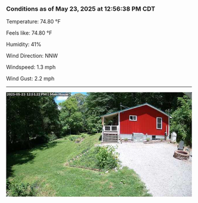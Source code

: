 ### Conditions as of May 23, 2025 at 12:56:38 PM CDT 

Temperature: 74.80 &deg;F

Feels like: 74.80 &deg;F

Humidity: 41%

Wind Direction: NNW

Windspeed: 1.3 mph

Wind Gust: 2.2 mph

---

<img src="./images/latest.jpeg"/>

